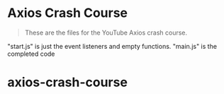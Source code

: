 # Axios Crash Course

> These are the files for the YouTube Axios crash course.

"start.js" is just the event listeners and empty functions. "main.js" is the completed code
# axios-crash-course
